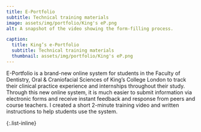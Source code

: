 ```yaml
---
title: E-Portfolio
subtitle: Technical training materials
image: assets/img/portfolio/King's eP.png
alt: A snapshot of the video showing the form-filling process.

caption:
  title: King’s e-Portfolio
  subtitle: Technical training materials
  thumbnail: assets/img/portfolio/King's eP.png
---
```

E-Portfolio is a brand-new online system for students in the Faculty of Dentistry, Oral & Craniofacial Sciences of King’s College London to track their clinical practice experience and internships throughout their study. Through this new online system, it is much easier to submit information via electronic forms and receive instant feedback and response from peers and course teachers. I created a short 2-minute training video and written instructions to help students use the system.


{:.list-inline}
